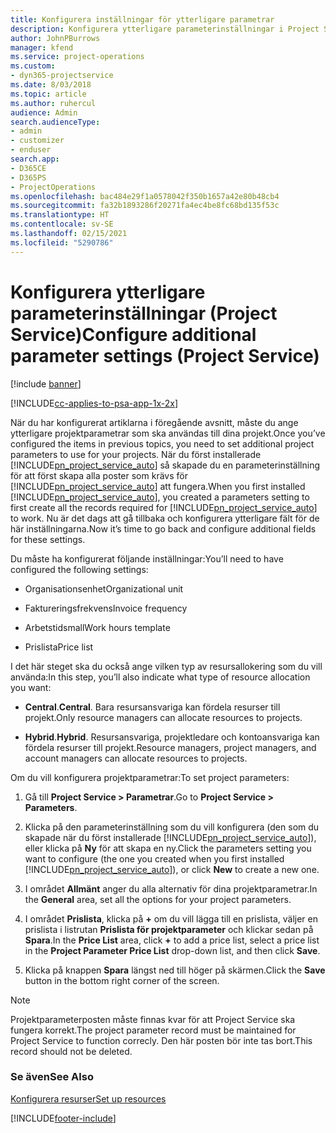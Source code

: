 ```yaml
---
title: Konfigurera inställningar för ytterligare parametrar
description: Konfigurera ytterligare parameterinställningar i Project Service
author: JohnPBurrows
manager: kfend
ms.service: project-operations
ms.custom:
- dyn365-projectservice
ms.date: 8/03/2018
ms.topic: article
ms.author: ruhercul
audience: Admin
search.audienceType:
- admin
- customizer
- enduser
search.app:
- D365CE
- D365PS
- ProjectOperations
ms.openlocfilehash: bac484e29f1a0578042f350b1657a42e80b48cb4
ms.sourcegitcommit: fa32b1893286f20271fa4ec4be8fc68bd135f53c
ms.translationtype: HT
ms.contentlocale: sv-SE
ms.lasthandoff: 02/15/2021
ms.locfileid: "5290786"
---
```

# <a name="configure-additional-parameter-settings-project-service"></a><span data-ttu-id="d00ce-103">Konfigurera ytterligare parameterinställningar (Project Service)</span><span class="sxs-lookup"><span data-stu-id="d00ce-103">Configure additional parameter settings (Project Service)</span></span>

[!include [banner](../includes/psa-now-project-operations.md)]

[!INCLUDE[cc-applies-to-psa-app-1x-2x](../includes/cc-applies-to-psa-app-1x-2x.md)]

<span data-ttu-id="d00ce-104">När du har konfigurerat artiklarna i föregående avsnitt, måste du ange ytterligare projektparametrar som ska användas till dina projekt.</span><span class="sxs-lookup"><span data-stu-id="d00ce-104">Once you’ve configured the items in previous topics, you need to set additional project parameters to use for your projects.</span></span> <span data-ttu-id="d00ce-105">När du först installerade [!INCLUDE[pn_project_service_auto](../includes/pn-project-service-auto.md)] så skapade du en parameterinställning för att först skapa alla poster som krävs för [!INCLUDE[pn_project_service_auto](../includes/pn-project-service-auto.md)] att fungera.</span><span class="sxs-lookup"><span data-stu-id="d00ce-105">When you first installed [!INCLUDE[pn_project_service_auto](../includes/pn-project-service-auto.md)], you created a parameters setting to first create all the records required for [!INCLUDE[pn_project_service_auto](../includes/pn-project-service-auto.md)] to work.</span></span> <span data-ttu-id="d00ce-106">Nu är det dags att gå tillbaka och konfigurera ytterligare fält för de här inställningarna.</span><span class="sxs-lookup"><span data-stu-id="d00ce-106">Now it’s time to go back and configure additional fields for these settings.</span></span>  
  
 <span data-ttu-id="d00ce-107">Du måste ha konfigurerat följande inställningar:</span><span class="sxs-lookup"><span data-stu-id="d00ce-107">You’ll need to have configured the following settings:</span></span>  
  
-   <span data-ttu-id="d00ce-108">Organisationsenhet</span><span class="sxs-lookup"><span data-stu-id="d00ce-108">Organizational unit</span></span>  
  
-   <span data-ttu-id="d00ce-109">Faktureringsfrekvens</span><span class="sxs-lookup"><span data-stu-id="d00ce-109">Invoice frequency</span></span>  
  
-   <span data-ttu-id="d00ce-110">Arbetstidsmall</span><span class="sxs-lookup"><span data-stu-id="d00ce-110">Work hours template</span></span>  
  
-   <span data-ttu-id="d00ce-111">Prislista</span><span class="sxs-lookup"><span data-stu-id="d00ce-111">Price list</span></span>  
 
<span data-ttu-id="d00ce-112">I det här steget ska du också ange vilken typ av resursallokering som du vill använda:</span><span class="sxs-lookup"><span data-stu-id="d00ce-112">In this step, you’ll also indicate what type of resource allocation you want:</span></span>  
  
- <span data-ttu-id="d00ce-113">**Central**.</span><span class="sxs-lookup"><span data-stu-id="d00ce-113">**Central**.</span></span> <span data-ttu-id="d00ce-114">Bara resursansvariga kan fördela resurser till projekt.</span><span class="sxs-lookup"><span data-stu-id="d00ce-114">Only resource managers can allocate resources to projects.</span></span>  
  
- <span data-ttu-id="d00ce-115">**Hybrid**.</span><span class="sxs-lookup"><span data-stu-id="d00ce-115">**Hybrid**.</span></span> <span data-ttu-id="d00ce-116">Resursansvariga, projektledare och kontoansvariga kan fördela resurser till projekt.</span><span class="sxs-lookup"><span data-stu-id="d00ce-116">Resource managers, project managers, and account managers can allocate resources to projects.</span></span>  
  
 
<span data-ttu-id="d00ce-117">Om du vill konfigurera projektparametrar:</span><span class="sxs-lookup"><span data-stu-id="d00ce-117">To set project parameters:</span></span>  
  
1. <span data-ttu-id="d00ce-118">Gå till **Project Service > Parametrar**.</span><span class="sxs-lookup"><span data-stu-id="d00ce-118">Go to **Project Service > Parameters**.</span></span>  
  
2. <span data-ttu-id="d00ce-119">Klicka på den parameterinställning som du vill konfigurera (den som du skapade när du först installerade [!INCLUDE[pn_project_service_auto](../includes/pn-project-service-auto.md)]), eller klicka på **Ny** för att skapa en ny.</span><span class="sxs-lookup"><span data-stu-id="d00ce-119">Click the parameters setting you want to configure (the one you created when you first installed [!INCLUDE[pn_project_service_auto](../includes/pn-project-service-auto.md)]), or click **New** to create a new one.</span></span>  
  
3. <span data-ttu-id="d00ce-120">I området **Allmänt** anger du alla alternativ för dina projektparametrar.</span><span class="sxs-lookup"><span data-stu-id="d00ce-120">In the **General** area, set all the options for your project parameters.</span></span>  
  
4. <span data-ttu-id="d00ce-121">I området **Prislista**, klicka på **+** om du vill lägga till en prislista, väljer en prislista i listrutan **Prislista för projektparameter** och klickar sedan på **Spara**.</span><span class="sxs-lookup"><span data-stu-id="d00ce-121">In the **Price List** area, click **+** to add a price list, select a price list in the **Project Parameter Price List** drop-down list, and then click **Save**.</span></span>  
  
5. <span data-ttu-id="d00ce-122">Klicka på knappen **Spara** längst ned till höger på skärmen.</span><span class="sxs-lookup"><span data-stu-id="d00ce-122">Click the **Save** button in the bottom right corner of the screen.</span></span>  

> [!NOTE]
> <span data-ttu-id="d00ce-123">Projektparameterposten måste finnas kvar för att Project Service ska fungera korrekt.</span><span class="sxs-lookup"><span data-stu-id="d00ce-123">The project parameter record must be maintained for Project Service to function correcly.</span></span> <span data-ttu-id="d00ce-124">Den här posten bör inte tas bort.</span><span class="sxs-lookup"><span data-stu-id="d00ce-124">This record should not be deleted.</span></span>

### <a name="see-also"></a><span data-ttu-id="d00ce-125">Se även</span><span class="sxs-lookup"><span data-stu-id="d00ce-125">See Also</span></span>  
 [<span data-ttu-id="d00ce-126">Konfigurera resurser</span><span class="sxs-lookup"><span data-stu-id="d00ce-126">Set up resources</span></span>](../psa/set-up-resources.md)


[!INCLUDE[footer-include](../includes/footer-banner.md)]